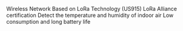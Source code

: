 Wireless Network Based on LoRa Technology (US915)
LoRa Alliance certification
Detect the temperature and humidity of indoor air
Low consumption and long battery life
